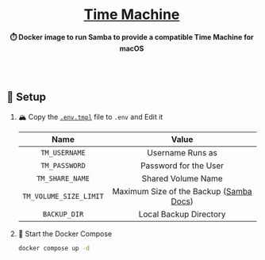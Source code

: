 <!-- name: ⏱️ Time Machine -->
<h1 align="center">
<a href="https://github.com/mbentley/docker-timemachine">Time Machine</a>
</h1>

<div align="center">

**⏱️ Docker image to run Samba to provide a compatible Time Machine for macOS**

</div>

<br /><br />

## 🔧 Setup

1. 🏔️ Copy the [`.env.tmpl`](./.env.tmpl) file to `.env` and Edit it

   |          Name          |                   Value                   |
   | :--------------------: | :---------------------------------------: |
   |     `TM_USERNAME`      |             Username Runs as              |
   |     `TM_PASSWORD`      |           Password for the User           |
   |    `TM_SHARE_NAME`     |            Shared Volume Name             |
   | `TM_VOLUME_SIZE_LIMIT` | Maximum Size of the Backup ([Samba Docs]) |
   |      `BACKUP_DIR`      |          Local Backup Directory           |

   [Samba Docs]: https://www.samba.org/samba/docs/current/man-html/vfs_fruit.8

2. 🚀 Start the Docker Compose

   ```sh
   docker compose up -d
   ```
